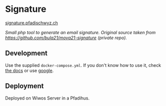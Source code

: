 # Signature

[signature.pfadischwyz.ch](https://signature.pfadischwyz.ch/)

_Small php tool to generate an email signature. Original source taken from https://github.com/bula21/mova21-signature (private repo)._

## Development

Use the supplied `docker-compose.yml`. If you don't know how to use it, check [the docs](https://docs.docker.com/compose/) or use [google](https://lmgtfy.app/?q=Docker+Compose).

## Deployment

Deployed on Wiwos Server in a Pfadihus.
